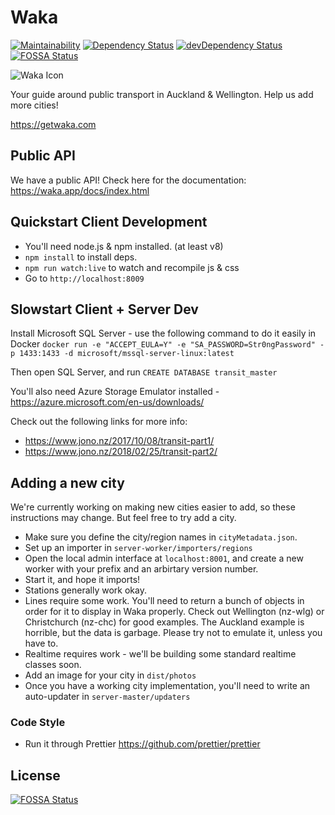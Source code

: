 # Waka

[![Maintainability](https://api.codeclimate.com/v1/badges/bf59f49c861eee7e624e/maintainability)](https://codeclimate.com/github/consindo/waka/maintainability)
[![Dependency Status](https://david-dm.org/consindo/waka.svg?theme=shields.io)](https://david-dm.org/consindo/waka)
[![devDependency Status](https://david-dm.org/consindo/waka/dev-status.svg?theme=shields.io)](https://david-dm.org/consindo/waka#info=devDependencies)
[![FOSSA Status](https://app.fossa.io/api/projects/git%2Bgithub.com%2Fdymajo%2Fwaka.svg?type=shield)](https://app.fossa.io/projects/git%2Bgithub.com%2Fdymajo%2Fwaka?ref=badge_shield)

![Waka Icon](https://raw.githubusercontent.com/consindo/waka/master/dist/branding/launcher-icon-3x.png)

Your guide around public transport in Auckland & Wellington. Help us add more cities!

<https://getwaka.com>

## Public API

We have a public API! Check here for the documentation: <https://waka.app/docs/index.html>

## Quickstart Client Development

* You'll need node.js & npm installed. (at least v8)
* `npm install` to install deps.
* `npm run watch:live` to watch and recompile js & css
* Go to `http://localhost:8009`

## Slowstart Client + Server Dev

Install Microsoft SQL Server - use the following command to do it easily in Docker
`docker run -e "ACCEPT_EULA=Y" -e "SA_PASSWORD=Str0ngPassword" -p 1433:1433 -d microsoft/mssql-server-linux:latest`

Then open SQL Server, and run `CREATE DATABASE transit_master`

You'll also need Azure Storage Emulator installed - https://azure.microsoft.com/en-us/downloads/

Check out the following links for more info:

* <https://www.jono.nz/2017/10/08/transit-part1/>
* <https://www.jono.nz/2018/02/25/transit-part2/>

## Adding a new city

We're currently working on making new cities easier to add, so these instructions may change. But feel free to try add a city.

* Make sure you define the city/region names in `cityMetadata.json`.
* Set up an importer in `server-worker/importers/regions`
* Open the local admin interface at `localhost:8001`, and create a new worker with your prefix and an arbirtary version number.
* Start it, and hope it imports!
* Stations generally work okay.
* Lines require some work. You'll need to return a bunch of objects in order for it to display in Waka properly. Check out Wellington (nz-wlg) or Christchurch (nz-chc) for good examples. The Auckland example is horrible, but the data is garbage. Please try not to emulate it, unless you have to.
* Realtime requires work - we'll be building some standard realtime classes soon.
* Add an image for your city in `dist/photos`
* Once you have a working city implementation, you'll need to write an auto-updater in `server-master/updaters`

### Code Style

* Run it through Prettier <https://github.com/prettier/prettier>


## License
[![FOSSA Status](https://app.fossa.io/api/projects/git%2Bgithub.com%2Fdymajo%2Fwaka.svg?type=large)](https://app.fossa.io/projects/git%2Bgithub.com%2Fdymajo%2Fwaka?ref=badge_large)